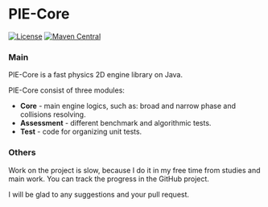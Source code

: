 PIE-Core
=========

[![License](https://img.shields.io/github/license/introfog/PIE2-Core?logo=Apache-2.0)](https://github.com/introfog/PIE2-Core/blob/develop/LICENSE.txt)
[![Maven Central](https://maven-badges.herokuapp.com/maven-central/com.github.introfog.pie/root/badge.svg)](https://mvnrepository.com/artifact/com.github.introfog.pie)

### Main
PIE-Core is a fast physics 2D engine library on Java.

PIE-Core consist of three modules:
* **Core** - main engine logics, such as: broad and narrow phase and collisions resolving.
* **Assessment** - different benchmark and algorithmic tests.
* **Test** - code for organizing unit tests.

### Others

Work on the project is slow, because I do it in my free time from studies and main work.
You can track the progress in the GitHub project. 

I will be glad to any suggestions and your pull request.
